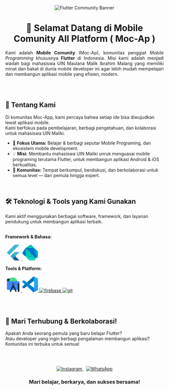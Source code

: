 
<p align="center">



<p align="center">
  <img src="https://github.com/user-attachments/assets/75fcf94b-8d35-4cff-83a4-4f74b9e0fcbc" alt="Flutter Community Banner" width="300"/>
</p>

  
</p>




<h1 align="center">👋 Selamat Datang di Mobile Comunity All Platform ( Moc-Ap )</h1>

<p align="justify">
  Kami adalah <b>Mobile Comunity</b> (Moc-Ap), komunitas penggiat <i>Mobile Programming</i> khususnya <b>Flutter</b> di Indonesia.  
  Misi kami adalah menjadi wadah bagi mahasiswa UIN Maulana Malik Ibrahim Malang yang memiliki minat dan bakat di dunia mobile developer ini agar lebih mudah mempelajari dan membangun aplikasi mobile yang efisien, modern.
</p>

<br><br>

## 🚀 Tentang Kami

Di komunitas Moc-App, kami percaya bahwa setiap ide bisa diwujudkan lewat aplikasi mobile.  
Kami berfokus pada pembelajaran, berbagi pengetahuan, dan kolaborasi untuk mahasiswa UIN Maliki.

- 📱 **Fokus Utama:** Belajar & berbagi seputar Mobile Programing, dan ekosistem mobile development.
- 💡 **Misi:** Membantu mahasiswa UIN Maliki unruk menguasai mobile programing terutama Flutter, untuk membangun aplikasi Android & iOS berkualitas.
- 👥 **Komunitas:** Tempat berkumpul, berdiskusi, dan berkolaborasi untuk semua level — dari pemula hingga expert.

<br>

## 🛠️ Teknologi & Tools yang Kami Gunakan

Kami aktif menggunakan berbagai software, framework, dan layanan pendukung untuk membangun aplikasi terbaik.
<br><br>

<p align="left">
  <b>Framework & Bahasa:</b><br/><br/>
  <a href="https://flutter.dev/" target="_blank" rel="noreferrer">
    <img src="https://raw.githubusercontent.com/devicons/devicon/master/icons/flutter/flutter-original.svg" alt="flutter" width="50" height="50"/>
  </a>
  <a href="https://dart.dev/" target="_blank" rel="noreferrer">
    <img src="https://raw.githubusercontent.com/devicons/devicon/master/icons/dart/dart-original.svg" alt="dart" width="50" height="50"/>
  </a>
</p>

<p align="left">
  <b>Tools & Platform:</b><br/><br/>
  <a href="https://developer.android.com/studio" target="_blank" rel="noreferrer">
    <img src="https://raw.githubusercontent.com/devicons/devicon/master/icons/androidstudio/androidstudio-original.svg" alt="android studio" width="50" height="50"/>
  </a>
  <a href="https://code.visualstudio.com/" target="_blank" rel="noreferrer">
    <img src="https://raw.githubusercontent.com/devicons/devicon/master/icons/vscode/vscode-original.svg" alt="vscode" width="50" height="50"/>
  </a>
  <a href="https://firebase.google.com/" target="_blank" rel="noreferrer">
    <img src="https://www.vectorlogo.zone/logos/firebase/firebase-icon.svg" alt="firebase" width="50" height="50"/>
  </a>
  <a href="https://git-scm.com/" target="_blank" rel="noreferrer">
    <img src="https://www.vectorlogo.zone/logos/git-scm/git-scm-icon.svg" alt="git" width="50" height="50"/>
  </a>
</p>

<br>

<!-- ## ✨ Proyek & Kontribusi

Kami rutin membuat contoh proyek, tutorial, dan demo aplikasi menggunakan Flutter.  
Kontribusi dari komunitas sangat terbuka, baik berupa kode, dokumentasi, maupun berbagi pengalaman.

➡️ **Lihat showcase & update terbaru kami di [Instagram](https://www.instagram.com/mobilemocap/)**  
➡️ **Ikuti diskusi & belajar bersama di WhatsApp Group** -->

<br>

<!-- ## 👥 Anggota Komunitas

### 🔹 Versi Otomatis (Kontributor Repo)

Daftar otomatis avatar kontributor (update sesuai kontribusi di repo ini):

[![Contributors](https://contrib.rocks/image?repo=Mocap-UinMalang/mocap_app)](https://github.com/Mocap-UinMalang/mocap_app/graphs/contributors) -->



## 💬 Mari Terhubung & Berkolaborasi!

Apakah Anda seorang pemula yang baru belajar Flutter?  
Atau developer yang ingin berbagi pengalaman membangun aplikasi?  
Komunitas ini terbuka untuk semua!

<br>
<br>

<p align="center">
  <a href="https://www.instagram.com/mobilemocap/" target="_blank">
    <img src="https://img.shields.io/badge/Instagram-E4405F?style=for-the-badge&logo=instagram&logoColor=white" alt="Instagram">
  </a>
  &nbsp;
  <a href="https://wa.me/6289518690980" target="_blank">
    <img src="https://img.shields.io/badge/WhatsApp-25D366?style=for-the-badge&logo=whatsapp&logoColor=white" alt="WhatsApp">
  </a>
</p>

<h3 align="center">Mari belajar, berkarya, dan sukses bersama!</h3>


<br>
<br>



